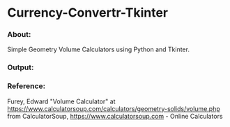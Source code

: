# Currency-Convertr-Tkinter
### About:
Simple Geometry Volume Calculators using Python and Tkinter.

### Output:

### Reference:
Furey, Edward "Volume Calculator" at https://www.calculatorsoup.com/calculators/geometry-solids/volume.php from CalculatorSoup, https://www.calculatorsoup.com - Online Calculators